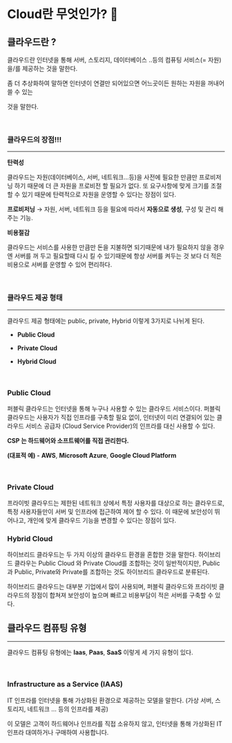 # **Cloud란 무엇인가?** 🤔

## **클라우드란 ?**
클라우드란 인터넷을 통해 서버, 스토리지, 데이터베이스 ..등의 컴퓨팅 서비스(= 자원)을/를 제공하는 것을 말한다.

좀 더 추상화하여 말하면 인터넷이 연결만 되어있으면 어느곳이든 원하는 자원을 꺼내어 쓸 수 있는 

것을 말한다.

<br>

### **클라우드의 장점!!!**

---

**탄력성**

클라우드는 자원(데이터베이스, 서버, 네트워크…등)을 사전에 필요한 만큼만 프로비저닝 하기 때문에 더 큰 자원을 프로비전 할 필요가 없다. 또 요구사항에 맞게 크기를 조절할 수 있기 때문에 탄력적으로 자원을 운영할 수 있다는 장점이 있다.

**프로비저닝** → 자원, 서버, 네트워크 등을 필요에 따라서 **자동으로 생성**, 구성 및 관리 해 주는 기능.

**비용절감**

클라우드는 서비스를 사용한 만큼만 돈을 지불하면 되기때문에 내가 필요하지 않을 경우엔 서버를 꺼 두고 필요할때 다시 킬 수 있기때문에 항상 서버를 켜두는 것 보다 더 적은 비용으로 서버를 운영할 수 있어 편리하다.

<br>

### **클라우드 제공 형태**

---

클라우드 제공 형태에는 public, private, Hybrid  이렇게 3가지로 나뉘게 된다.

- **Public Cloud**

- **Private Cloud**

- **Hybrid Cloud**

<br>

### **Public Cloud**

퍼블릭 클라우드는 인터넷을 통해 누구나 사용할 수 있는 클라우드 서비스이다.
퍼블릭 클라우드는 사용자가 직접 인프라를 구축할 필요 없이, 인터넷이 미리 연결되어 있는
클라우드 서비스 공급자 (Cloud Service Provider)의 인프라를 대신 사용할 수 있다.

**CSP 는 하드웨어와 소프트웨어를 직접 관리한다.**

**(대표적 예) -**  **AWS**,  **Microsoft Azure**,  **Google Cloud Platform**

<br>

### **Private Cloud**

프라이빗 클라우드는 제한된 네트워크 상에서 특정 사용자를 대상으로 하는 클라우드로,
특정 사용자들만이 서버 및 인프라에 접근하여 제어 할 수 있다. 이 때문에 보안성이 뛰어나고,
개인에 맞게 클라우드 기능을 변경할 수 있다는 장점이 있다.

### **Hybrid Cloud**

하이브리드 클라우드는 두 가지 이상의 클라우드 환경을 혼합한 것을 말한다.
하이브리드 클라우는 Public Cloud 와 Private Cloud를 조합하는 것이 일반적이지만,
Public과 Public, Private와 Private를 조합하는 것도 하이브리드 클라우드로 분류된다.

하이브리드 클라우드는 대부분 기업에서 많이 사용되며, 퍼블릭 클라우드와 프라이빗 클라우드의
장점이 합쳐져 보안성이 높으며 빠르고 비용부담이 적은 서버를 구축할 수 있다.

## **클라우드 컴퓨팅 유형**

---


클라우드 컴퓨팅 유형에는 **Iaas**, **Paas**, **SaaS** 이렇게 세 가지 유형이 있다.

<br>

### **Infrastructure as a Service (IAAS)**

IT 인프라를 인터넷을 통해 가상화된 환경으로 제공하는 모델을 말한다.
(가상 서버, 스토리지, 네트워크 … 등의 인프라를 제공)

이 모델은 고객이 하드웨어나 인프라를 직접 소유하지 않고, 인터넷을 통해 가상화된 IT 인프라
대여하거나 구매하여 사용합니다.